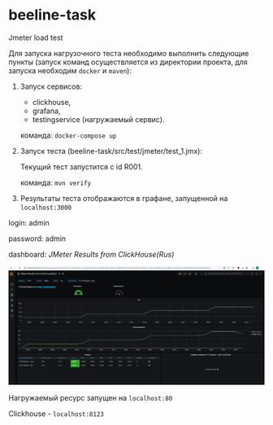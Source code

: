 # beeline-task
Jmeter load test

Для запуска нагрузочного теста необходимо выполнить следующие пункты
(запуск команд осуществляется из директории проекта, для запуска необходим `docker` и `maven`):
1. Запуск сервисов: 
    * clickhouse, 
    * grafana, 
    * testingservice (нагружаемый сервис).
    
    команда:
    `docker-compose up`
2. Запуск теста (beeline-task/src/test/jmeter/test_1.jmx):

    Текущий тест запустится с id R001.
    
    команда:
    `mvn verify`
    
3. Результаты теста отображаются в графане, запущенной на `localhost:3000`

login: admin

password: admin


dashboard: _JMeter Results from ClickHouse(Rus)_

![grafana](images/grafana-example.png)



Нагружаемый ресурс запущен на `localhost:80`

Clickhouse - `localhost:8123`
